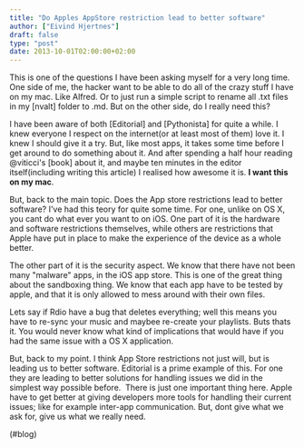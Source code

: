 ```yaml
---
title: "Do Apples AppStore restriction lead to better software"
author: ["Eivind Hjertnes"]
draft: false
type: "post"
date: 2013-10-01T02:00:00+02:00
---
```


This is one of the questions I have been asking myself for a very long
time. One side of me, the hacker want to be able to do all of the crazy
stuff I have on my mac. Like Alfred. Or to just run a simple script to
rename all .txt files in my [nvalt] folder to .md. But on the other
side, do I really need this?

I have been aware of both [Editorial] and [Pythonista] for quite a
while. I knew everyone I respect on the internet(or at least most of
them) love it. I knew I should give it a try. But, like most apps, it
takes some time before I get around to do something about it. And after
spending a half hour reading @viticci's [book] about it, and maybe ten
minutes in the editor itself(including writing this article) I realised
how awesome it is. **I want this on my mac**.

But, back to the main topic. Does the App store restrictions lead to
better software? I've had this teory for quite some time. For one,
unlike on OS X, you cant do what ever you want to on iOS. One part of it
is the hardware and software restrictions themselves, while others are
restrictions that Apple have put in place to make the experience of the
device as a whole better.

The other part of it is the security aspect. We know that there have not
been many "malware" apps, in the iOS app store. This is one of the great
thing about the sandboxing thing. We know that each app have to be
tested by apple, and that it is only allowed to mess around with their
own files.

Lets say if Rdio have a bug that deletes everything; well this means you
have to re-sync your music and maybee re-create your playlists. Buts
thats it. You would never know what kind of implications that would have
if you had the same issue with a OS X application.

But, back to my point. I think App Store restrictions not just will, but
is leading us to better software. Editorial is a prime example of this.
For one they are leading to better solutions for handling issues we did
in the simplest way possible before.  There is just one important thing
here. Apple have to get better at giving developers more tools for
handling their current issues; like for example inter-app communication.
But, dont give what we ask for, give us what we really need.

(#blog)
